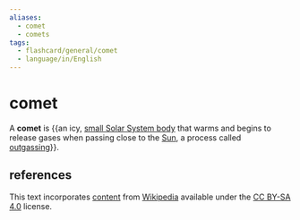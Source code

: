 ```yaml
---
aliases:
  - comet
  - comets
tags:
  - flashcard/general/comet
  - language/in/English
---
```


# comet

A __comet__ is {{an icy, [small Solar System body](small%20Solar%20System%20body.md) that warms and begins to release gases when passing close to the [Sun](Sun.md), a process called [outgassing](outgassing.md)}}. <!--SR:!2024-11-01,85,270-->

## references

This text incorporates [content](https://en.wikipedia.org/wiki/comet) from [Wikipedia](Wikipedia.md) available under the [CC BY-SA 4.0](https://creativecommons.org/licenses/by-sa/4.0/) license.
